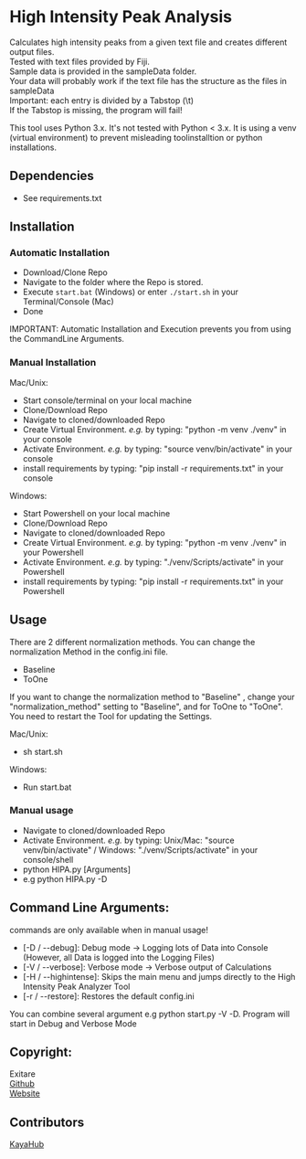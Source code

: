 # High Intensity Peak Analysis


Calculates high intensity peaks from a given text file and creates  different output files.  
Tested with text files provided by Fiji.  
Sample data is provided in the sampleData folder.  
Your data will probably work if the text file has the structure as the files in sampleData  
Important: each entry is divided by a Tabstop (\t)  
If the Tabstop is missing, the program will fail!

This tool uses Python 3.x. It's not tested with Python < 3.x. It is using a venv (virtual environment) to prevent misleading toolinstalltion or python installations.


## Dependencies

- See requirements.txt

## Installation

### Automatic Installation


- Download/Clone Repo
- Navigate to the folder where the Repo is stored.
- Execute ```start.bat``` (Windows) or enter  ```./start.sh``` in your Terminal/Console (Mac)
- Done

IMPORTANT: Automatic Installation and Execution prevents you from using the CommandLine Arguments.


### Manual Installation

Mac/Unix:

- Start console/terminal on your local machine 
- Clone/Download Repo 
- Navigate to cloned/downloaded Repo
- Create Virtual Environment. *e.g.* by typing: "python -m venv ./venv" in your console
- Activate Environment. *e.g.* by typing: "source venv/bin/activate" in your console
- install requirements by typing: "pip install -r requirements.txt" in your console


Windows:
- Start Powershell on your local machine 
- Clone/Download Repo 
- Navigate to cloned/downloaded Repo
- Create Virtual Environment. *e.g.* by typing: "python -m venv ./venv" in your Powershell
- Activate Environment. *e.g.* by typing: "./venv/Scripts/activate" in your Powershell
- install requirements by typing: "pip install -r requirements.txt" in your Powershell

## Usage

There are 2 different normalization methods. You can change the normalization Method in the config.ini file.
- Baseline
- ToOne

If you want to change the normalization method to "Baseline" , change your "normalization_method" setting to "Baseline", and for ToOne to "ToOne".
You need to restart the Tool for updating the Settings.


Mac/Unix:

- sh start.sh

Windows:

- Run start.bat

### Manual usage

- Navigate to cloned/downloaded Repo
- Activate Environment. *e.g.* by typing: Unix/Mac: "source venv/bin/activate" / Windows: "./venv/Scripts/activate" in your console/shell
- python HIPA.py [Arguments] 
- e.g python HIPA.py -D



## Command Line Arguments:

commands are only available when in manual usage!
- [-D / --debug]: Debug mode -> Logging lots of Data into Console (However, all Data is logged into the Logging Files)
- [-V / --verbose]: Verbose mode -> Verbose output of Calculations  
- [-H / --highintense]: Skips the main menu and jumps directly to the High Intensity Peak Analyzer Tool
- [-r / --restore]: Restores the default config.ini

You can combine several argument e.g 
python start.py -V -D. Program will start in Debug and Verbose Mode




## Copyright:
  Exitare  
  [Github](https://github.com/Exitare)  
  [Website](https://exitare.de)

  

## Contributors
  [KayaHub](https://github.com/KayaHub)  


